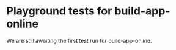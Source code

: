 # Playground tests for build-app-online
We are still awaiting the first test run for build-app-online.
